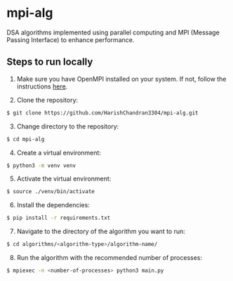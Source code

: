 # mpi-alg
DSA algorithms implemented using parallel computing and MPI (Message Passing Interface) to enhance performance.

## Steps to run locally
1) Make sure you have OpenMPI installed on your system. If not, follow the instructions [here](https://www.open-mpi.org/software/ompi/v4.1/).

2) Clone the repository:
```bash
$ git clone https://github.com/HarishChandran3304/mpi-alg.git
```

3) Change directory to the repository:
```bash
$ cd mpi-alg
```

4) Create a virtual environment:
```bash
$ python3 -m venv venv
```

5) Activate the virtual environment:
```bash
$ source ./venv/bin/activate
```

6) Install the dependencies:
```bash
$ pip install -r requirements.txt
```

7) Navigate to the directory of the algorithm you want to run:
```bash
$ cd algorithms/<algorithm-type>/algorithm-name/
```

8) Run the algorithm with the recommended number of processes:
```bash
$ mpiexec -n <number-of-processes> python3 main.py
```